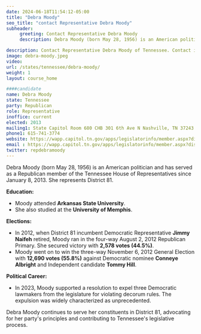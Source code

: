 ```yaml
---
date: 2024-06-18T11:54:12-05:00
title: "Debra Moody"
seo_title: "contact Representative Debra Moody"
subheader:
     greeting: Contact Representative Debra Moody
     description: Debra Moody (born May 28, 1956) is an American politician and has served as a Republican member of the Tennessee House of Representatives since January 8, 2013. She represents District 81.

description: Contact Representative Debra Moody of Tennessee. Contact information for Debra Moody includes email address, phone number, and mailing address.
image: debra-moody.jpeg
video:
url: /states/tennessee/debra-moody/
weight: 1
layout: course_home

####candidate
name: Debra Moody
state: Tennessee
party: Republican
role: Representative
inoffice: current
elected: 2013
mailing1: State Capitol Room 680 CHB 301 6th Ave N Nashville, TN 37243
phone1: 615-741-3774
website: https://wapp.capitol.tn.gov/apps/legislatorinfo/member.aspx?district=H81/
email : https://wapp.capitol.tn.gov/apps/legislatorinfo/member.aspx?district=H81/
twitter: repdebramoody
---
```

Debra Moody (born May 28, 1956) is an American politician and has served as a Republican member of the Tennessee House of Representatives since January 8, 2013. She represents District 81.

**Education:**
- Moody attended **Arkansas State University**.
- She also studied at the **University of Memphis**.

**Elections:**
- In 2012, when District 81 incumbent Democratic Representative **Jimmy Naifeh** retired, Moody ran in the four-way August 2, 2012 Republican Primary. She secured victory with **2,578 votes (44.5%)**.
- Moody went on to win the three-way November 6, 2012 General Election with **12,690 votes (55.8%)** against Democratic nominee **Conneye Albright** and Independent candidate **Tommy Hill**.

**Political Career:**
- In 2023, Moody supported a resolution to expel three Democratic lawmakers from the legislature for violating decorum rules. The expulsion was widely characterized as unprecedented.

Debra Moody continues to serve her constituents in District 81, advocating for her party's principles and contributing to Tennessee's legislative process.
